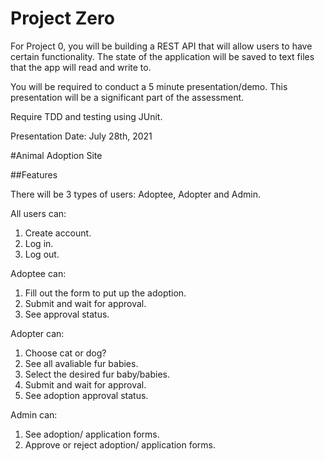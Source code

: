 # Project Zero
For Project 0, you will be building a REST API that will allow users to have certain functionality. The state of the application will be saved to text files that the app will read and write to.

You will be required to conduct a 5 minute presentation/demo. This presentation will be a significant part of the assessment.

Require TDD and testing using JUnit.

Presentation Date: July 28th, 2021

#Animal Adoption Site

##Features

There will be 3 types of users: Adoptee, Adopter and Admin.

All users can:

1. Create account.
2. Log in.
3. Log out.

Adoptee can:

1. Fill out the form to put up the adoption.
2. Submit and wait for approval.
3. See approval status.

Adopter can:

1. Choose cat or dog?
2. See all avaliable fur babies.
3. Select the desired fur baby/babies.
4. Submit and wait for approval.
5. See adoption approval status.

Admin can:

1. See adoption/ application forms.
2. Approve or reject adoption/ application forms.

